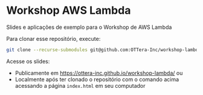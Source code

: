 # Workshop AWS Lambda

Slides e aplicações de exemplo para o Workshop de AWS Lambda

Para clonar esse repositório, execute:

```sh
git clone --recurse-submodules git@github.com:OTTera-Inc/workshop-lambda.git
```

Acesse os slides:
- Publicamente em https://ottera-inc.github.io/workshop-lambda/ ou
- Localmente após ter clonado o repositório com o comando acima acessando a página `index.html` em seu computador
